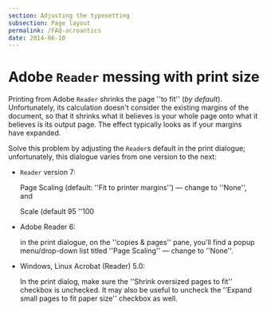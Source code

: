 ```yaml
---
section: Adjusting the typesetting
subsection: Page layout
permalink: /FAQ-acroantics
date: 2014-06-10
---
```


# Adobe `Reader` messing with print size

Printing from Adobe `Reader` shrinks the page ''to fit''
(_by default_).  Unfortunately, its calculation doesn't consider
the existing margins of the document, so that it shrinks what it
believes is your whole page onto what it believes is its output page.
The effect typically looks as if your margins have expanded.

Solve this problem by adjusting the `Reader`s default in the
print dialogue; unfortunately, this dialogue varies from one version
to the next:
  

-  `Reader` version 7:

     Page Scaling (default: ''Fit to printer margins'')&nbsp;&mdash; change to
     ''None'', and

     Scale (default 95
     ''100
-   Adobe Reader 6:

    in the print dialogue, on the ''copies & pages'' pane, you'll find a
    popup menu/drop-down list titled ''Page Scaling''&nbsp;&mdash; change to ''None''.
-  Windows, Linux Acrobat (Reader) 5.0:

    In the print dialog, make sure the ''Shrink oversized pages to fit''
    checkbox is unchecked.  It may also be useful to uncheck the
    ''Expand small pages to fit paper size'' checkbox as well.

